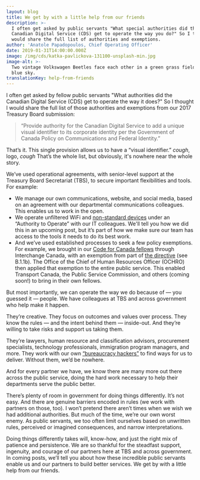 ```yaml
---
layout: blog
title: We get by with a little help from our friends
description: >-
  I often get asked by public servants "What special authorities did the
  Canadian Digital Service (CDS) get to operate the way you do?" So I thought I
  would share the full list of authorities and exemptions.
author: 'Anatole Papadopoulos, Chief Operating Officer'
date: 2019-01-31T14:00:00.000Z
image: /img/cds/katka-pavlickova-131100-unsplash-min.jpg
image-alt: >-
  Two vintage Volkswagen Beetles face each other in a green grass field with a
  blue sky.
translationKey: help-from-friends
---
```

I often get asked by fellow public servants "What authorities did the Canadian Digital Service (CDS) get to operate the way it does?" So I thought I would share the full list of those authorities and exemptions from our 2017 Treasury Board submission:

> “Provide authority for the Canadian Digital Service to add a unique visual identifier to its corporate identity per the Government of Canada Policy on Communications and Federal Identity.”

That’s it. This single provision allows us to have a “visual identifier.” *cough*, logo, *cough* That’s the whole list, but obviously, it's nowhere near the whole story. 

We’ve used operational agreements, with senior-level support at the Treasury Board Secretariat (TBS), to secure important flexibilities and tools. For example:
* We manage our own communications, website, and social media, based on an agreement with our departmental communications colleagues. This enables us to work in the open. 
* We operate unfiltered WiFi and [non-standard devices](https://digital.canada.ca/2018/06/27/tools-to-do-good-work/) under an “Authority to Operate” with our IT colleagues. We'll tell you how we did this in an upcoming post, but it’s part of how we make sure our team has access to the tools it needs to do its best work.
* And we’ve used established processes to seek a few policy exemptions. For example, we brought in our [Code for Canada fellows](https://digital.canada.ca/2018/04/19/our-partnership-with-code-for-canada/) through Interchange Canada, with an exemption from part of [the directive](https://www.tbs-sct.gc.ca/pol/doc-eng.aspx?id=12553) (see B.1.1b). The Office of the Chief of Human Resources Officer (OCHRO) then applied that exemption to the entire public service. This enabled Transport Canada, the Public Service Commission, and others (coming soon!) to bring in their own fellows.

But most importantly, we can operate the way we do because of — you guessed it — people. We have colleagues at TBS and across government who help make it happen. 

They’re creative. They focus on outcomes and values over process. They know the rules — and the intent behind them — inside-out. And they’re willing to take risks and support us taking them. 

They’re lawyers, human resource and classification advisors, procurement specialists, technology professionals, immigration program managers, and more. They work with our own [“bureaucracy hackers”](https://digital.canada.ca/2018/09/07/policy/) to find ways for us to deliver. Without them, we’d be nowhere.


And for every partner we have, we know there are many more out there across the public service, doing the hard work necessary to help their departments serve the public better.

There’s plenty of room in government for doing things differently. It’s not easy. And there are genuine barriers encoded in rules (we work with partners on those, too). I won’t pretend there aren’t times when we wish we had additional authorities. But much of the time, we’re our own worst enemy. As public servants, we too often limit ourselves based on unwritten rules, perceived or imagined consequences, and narrow interpretations. 

Doing things differently takes will, know-how, and just the right mix of patience and persistence. We are so thankful for the steadfast support, ingenuity, and courage of our partners here at TBS and across government. In coming posts, we’ll tell you about how these incredible public servants enable us and our partners to build better services. We get by with a little help from our friends.
